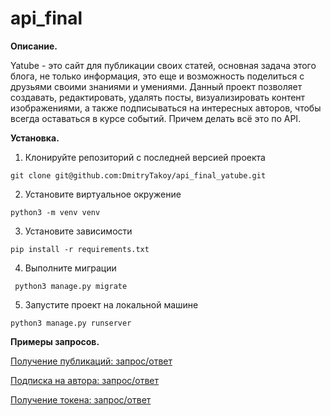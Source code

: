 # api_final
**Описание.**

Yatube - это сайт для публикации своих статей, основная задача этого блога, не только информация, это еще и возможность поделиться с друзьями своими знаниями и умениями. 
Данный проект позволяет создавать, редактировать, удалять посты, визуализировать контент изображениями, а также подписываться на интересных авторов, чтобы всегда оставаться в курсе событий. Причем делать всё это по API.

**Установка.**
1. Клонируйте репозиторий с последней версией проекта

`git clone git@github.com:DmitryTakoy/api_final_yatube.git `

2. Установите виртуальное окружение  

`python3 -m venv venv `

3. Установите зависимости 

` pip install -r requirements.txt `

4. Выполните миграции

`  python3 manage.py migrate `

5. Запустите проект на локальной машине 

` python3 manage.py runserver `

**Примеры запросов.**

[Получение публикаций: запрос/ответ](https://yadi.sk/d/jBnEHvADBSjFWg)

[Подписка на автора: запрос/ответ](https://yadi.sk/d/uuSeeR6gt-oazg)

[Получение токена: запрос/ответ](https://yadi.sk/d/tNlBiWS2tKma9Q)



